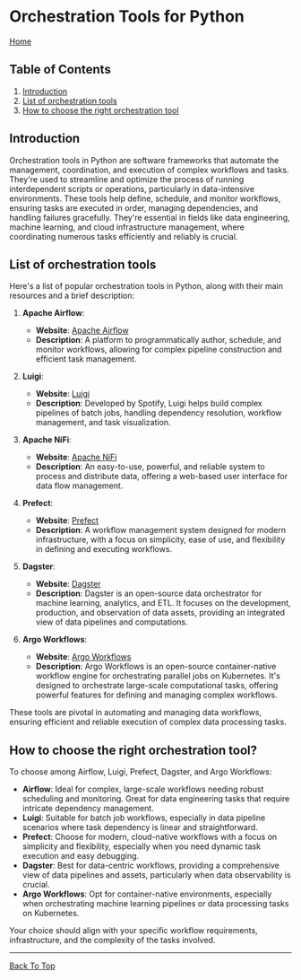 # Orchestration Tools for Python

[Home](../README.md#python-data-engineering-resources)

## Table of Contents

1. [Introduction](#introduction)
2. [List of orchestration tools](#list-of-orchestration-tools)
3. [How to choose the right orchestration tool](#how-to-choose-the-right-orchestration-tool)

## Introduction

Orchestration tools in Python are software frameworks that automate the management, coordination, and execution of complex workflows and tasks. They're used to streamline and optimize the process of running interdependent scripts or operations, particularly in data-intensive environments. These tools help define, schedule, and monitor workflows, ensuring tasks are executed in order, managing dependencies, and handling failures gracefully. They're essential in fields like data engineering, machine learning, and cloud infrastructure management, where coordinating numerous tasks efficiently and reliably is crucial.

## List of orchestration tools

Here's a list of popular orchestration tools in Python, along with their main resources and a brief description:

1. **Apache Airflow**:

   - **Website**: [Apache Airflow](https://airflow.apache.org/)
   - **Description**: A platform to programmatically author, schedule, and monitor workflows, allowing for complex pipeline construction and efficient task management.

2. **Luigi**:

   - **Website**: [Luigi](https://github.com/spotify/luigi)
   - **Description**: Developed by Spotify, Luigi helps build complex pipelines of batch jobs, handling dependency resolution, workflow management, and task visualization.

3. **Apache NiFi**:

   - **Website**: [Apache NiFi](https://nifi.apache.org/)
   - **Description**: An easy-to-use, powerful, and reliable system to process and distribute data, offering a web-based user interface for data flow management.

4. **Prefect**:

   - **Website**: [Prefect](https://www.prefect.io/)
   - **Description**: A workflow management system designed for modern infrastructure, with a focus on simplicity, ease of use, and flexibility in defining and executing workflows.

5. **Dagster**:

   - **Website**: [Dagster](https://dagster.io/)
   - **Description**: Dagster is an open-source data orchestrator for machine learning, analytics, and ETL. It focuses on the development, production, and observation of data assets, providing an integrated view of data pipelines and computations.

6. **Argo Workflows**:
   - **Website**: [Argo Workflows](https://argoproj.github.io/workflows/)
   - **Description**: Argo Workflows is an open-source container-native workflow engine for orchestrating parallel jobs on Kubernetes. It's designed to orchestrate large-scale computational tasks, offering powerful features for defining and managing complex workflows.

These tools are pivotal in automating and managing data workflows, ensuring efficient and reliable execution of complex data processing tasks.

## How to choose the right orchestration tool?

To choose among Airflow, Luigi, Prefect, Dagster, and Argo Workflows:

- **Airflow**: Ideal for complex, large-scale workflows needing robust scheduling and monitoring. Great for data engineering tasks that require intricate dependency management.
- **Luigi**: Suitable for batch job workflows, especially in data pipeline scenarios where task dependency is linear and straightforward.
- **Prefect**: Choose for modern, cloud-native workflows with a focus on simplicity and flexibility, especially when you need dynamic task execution and easy debugging.
- **Dagster**: Best for data-centric workflows, providing a comprehensive view of data pipelines and assets, particularly when data observability is crucial.
- **Argo Workflows**: Opt for container-native environments, especially when orchestrating machine learning pipelines or data processing tasks on Kubernetes.

Your choice should align with your specific workflow requirements, infrastructure, and the complexity of the tasks involved.

---

[Back To Top](#introduction)
